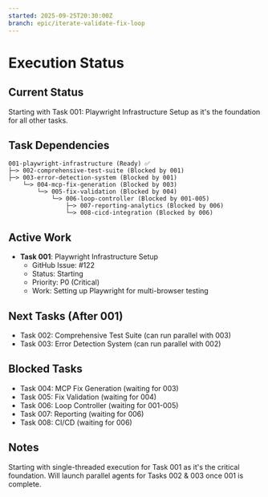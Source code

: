 ```yaml
---
started: 2025-09-25T20:30:00Z
branch: epic/iterate-validate-fix-loop
---
```


# Execution Status

## Current Status
Starting with Task 001: Playwright Infrastructure Setup as it's the foundation for all other tasks.

## Task Dependencies
```
001-playwright-infrastructure (Ready) ✅
├─> 002-comprehensive-test-suite (Blocked by 001)
├─> 003-error-detection-system (Blocked by 001)
    └─> 004-mcp-fix-generation (Blocked by 003)
        └─> 005-fix-validation (Blocked by 004)
            └─> 006-loop-controller (Blocked by 001-005)
                ├─> 007-reporting-analytics (Blocked by 006)
                └─> 008-cicd-integration (Blocked by 006)
```

## Active Work
- **Task 001**: Playwright Infrastructure Setup
  - GitHub Issue: #122
  - Status: Starting
  - Priority: P0 (Critical)
  - Work: Setting up Playwright for multi-browser testing

## Next Tasks (After 001)
- Task 002: Comprehensive Test Suite (can run parallel with 003)
- Task 003: Error Detection System (can run parallel with 002)

## Blocked Tasks
- Task 004: MCP Fix Generation (waiting for 003)
- Task 005: Fix Validation (waiting for 004)
- Task 006: Loop Controller (waiting for 001-005)
- Task 007: Reporting (waiting for 006)
- Task 008: CI/CD (waiting for 006)

## Notes
Starting with single-threaded execution for Task 001 as it's the critical foundation. Will launch parallel agents for Tasks 002 & 003 once 001 is complete.